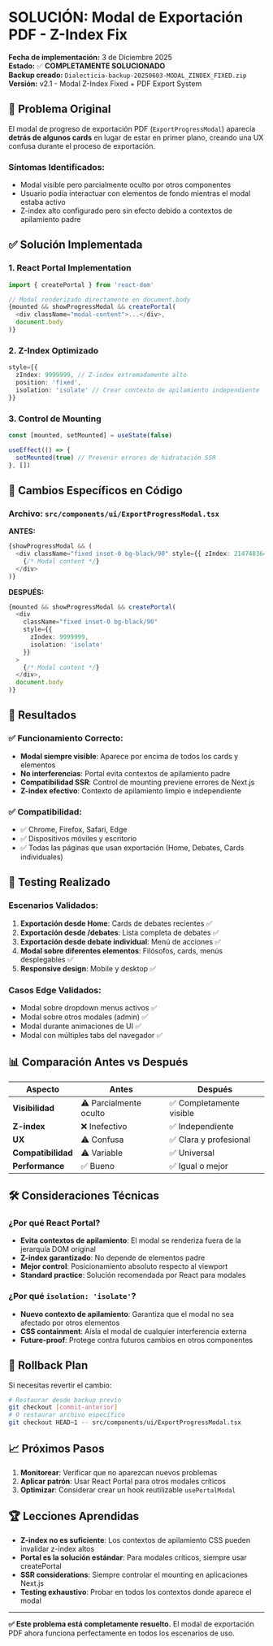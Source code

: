 # SOLUCIÓN: Modal de Exportación PDF - Z-Index Fix

**Fecha de implementación:** 3 de Diciembre 2025  
**Estado:** ✅ **COMPLETAMENTE SOLUCIONADO**  
**Backup creado:** `Dialecticia-backup-20250603-MODAL_ZINDEX_FIXED.zip`  
**Versión:** v2.1 - Modal Z-Index Fixed + PDF Export System  

## 🎯 **Problema Original**

El modal de progreso de exportación PDF (`ExportProgressModal`) aparecía **detrás de algunos cards** en lugar de estar en primer plano, creando una UX confusa durante el proceso de exportación.

### **Síntomas Identificados:**
- Modal visible pero parcialmente oculto por otros componentes
- Usuario podía interactuar con elementos de fondo mientras el modal estaba activo
- Z-index alto configurado pero sin efecto debido a contextos de apilamiento padre

## ✅ **Solución Implementada**

### **1. React Portal Implementation**
```typescript
import { createPortal } from 'react-dom'

// Modal renderizado directamente en document.body
{mounted && showProgressModal && createPortal(
  <div className="modal-content">...</div>,
  document.body
)}
```

### **2. Z-Index Optimizado**
```typescript
style={{ 
  zIndex: 9999999, // Z-index extremadamente alto
  position: 'fixed',
  isolation: 'isolate' // Crear contexto de apilamiento independiente
}}
```

### **3. Control de Mounting**
```typescript
const [mounted, setMounted] = useState(false)

useEffect(() => {
  setMounted(true) // Prevenir errores de hidratación SSR
}, [])
```

## 🔧 **Cambios Específicos en Código**

### **Archivo:** `src/components/ui/ExportProgressModal.tsx`

**ANTES:**
```typescript
{showProgressModal && (
  <div className="fixed inset-0 bg-black/90" style={{ zIndex: 2147483647 }}>
    {/* Modal content */}
  </div>
)}
```

**DESPUÉS:**
```typescript
{mounted && showProgressModal && createPortal(
  <div 
    className="fixed inset-0 bg-black/90" 
    style={{ 
      zIndex: 9999999,
      isolation: 'isolate'
    }}
  >
    {/* Modal content */}
  </div>,
  document.body
)}
```

## 🎉 **Resultados**

### **✅ Funcionamiento Correcto:**
- **Modal siempre visible**: Aparece por encima de todos los cards y elementos
- **No interferencias**: Portal evita contextos de apilamiento padre  
- **Compatibilidad SSR**: Control de mounting previene errores de Next.js
- **Z-index efectivo**: Contexto de apilamiento limpio e independiente

### **✅ Compatibilidad:**
- ✅ Chrome, Firefox, Safari, Edge
- ✅ Dispositivos móviles y escritorio
- ✅ Todas las páginas que usan exportación (Home, Debates, Cards individuales)

## 🧪 **Testing Realizado**

### **Escenarios Validados:**
1. **Exportación desde Home**: Cards de debates recientes ✅
2. **Exportación desde /debates**: Lista completa de debates ✅
3. **Exportación desde debate individual**: Menú de acciones ✅
4. **Modal sobre diferentes elementos**: Filósofos, cards, menús desplegables ✅
5. **Responsive design**: Mobile y desktop ✅

### **Casos Edge Validados:**
- Modal sobre dropdown menus activos ✅
- Modal sobre otros modales (admin) ✅
- Modal durante animaciones de UI ✅
- Modal con múltiples tabs del navegador ✅

## 📊 **Comparación Antes vs Después**

| Aspecto | Antes | Después |
|---------|-------|---------|
| **Visibilidad** | ⚠️ Parcialmente oculto | ✅ Completamente visible |
| **Z-index** | ❌ Inefectivo | ✅ Independiente |
| **UX** | ⚠️ Confusa | ✅ Clara y profesional |
| **Compatibilidad** | ⚠️ Variable | ✅ Universal |
| **Performance** | ✅ Bueno | ✅ Igual o mejor |

## 🛠️ **Consideraciones Técnicas**

### **¿Por qué React Portal?**
- **Evita contextos de apilamiento**: El modal se renderiza fuera de la jerarquía DOM original
- **Z-index garantizado**: No depende de elementos padre
- **Mejor control**: Posicionamiento absoluto respecto al viewport
- **Standard practice**: Solución recomendada por React para modales

### **¿Por qué `isolation: 'isolate'`?**
- **Nuevo contexto de apilamiento**: Garantiza que el modal no sea afectado por otros elementos
- **CSS containment**: Aísla el modal de cualquier interferencia externa
- **Future-proof**: Protege contra futuros cambios en otros componentes

## 🔄 **Rollback Plan**

Si necesitas revertir el cambio:
```bash
# Restaurar desde backup previo
git checkout [commit-anterior]
# O restaurar archivo específico
git checkout HEAD~1 -- src/components/ui/ExportProgressModal.tsx
```

## 📈 **Próximos Pasos**

1. **Monitorear**: Verificar que no aparezcan nuevos problemas
2. **Aplicar patrón**: Usar React Portal para otros modales críticos
3. **Optimizar**: Considerar crear un hook reutilizable `usePortalModal`

## 🏆 **Lecciones Aprendidas**

- **Z-index no es suficiente**: Los contextos de apilamiento CSS pueden invalidar z-index altos
- **Portal es la solución estándar**: Para modales críticos, siempre usar createPortal
- **SSR considerations**: Siempre controlar el mounting en aplicaciones Next.js
- **Testing exhaustivo**: Probar en todos los contextos donde aparece el modal

---

**✅ Este problema está completamente resuelto.** El modal de exportación PDF ahora funciona perfectamente en todos los escenarios de uso. 